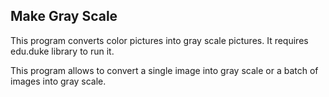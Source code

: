 ## Make Gray Scale

This program converts color pictures into gray scale pictures. 
It requires edu.duke library to run it. 

This program allows to convert a single image into gray scale or a batch of images into gray scale. 
